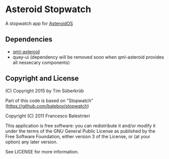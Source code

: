 # Asteroid Stopwatch
A stopwatch app for [AsteroidOS](http://asteroidos.org/)

## Dependencies
* [qml-asteroid](https://github.com/AsteroidOS/qml-asteroid)
* quey-ui (dependency will be removed soon when qml-asteroid provides all nessecary components)

## Copyright and License
(C) Copyright 2015 by Tim Süberkrüb

Part of this code is based on "Stopwatch" (https://github.com/baleboy/stopwatch)

Copyright (C) 2011 Francesco Balestrieri

This application is free software: you can redistribute it and/or modify
it under the terms of the GNU General Public License as published by
the Free Software Foundation, either version 3 of the License, or
(at your option) any later version.

See LICENSE for more information.
